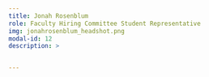 ```yaml
---
title: Jonah Rosenblum
role: Faculty Hiring Committee Student Representative
img: jonahrosenblum_headshot.png
modal-id: 12
description: >


---
```

